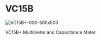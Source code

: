 # VC15B

![VC15B+-000-500x500](https://user-images.githubusercontent.com/4562957/139801907-f4713769-acfd-41c2-9f15-9adcee03fb91.jpg)

VC15B+ Multimeter and Capacitance Meter
